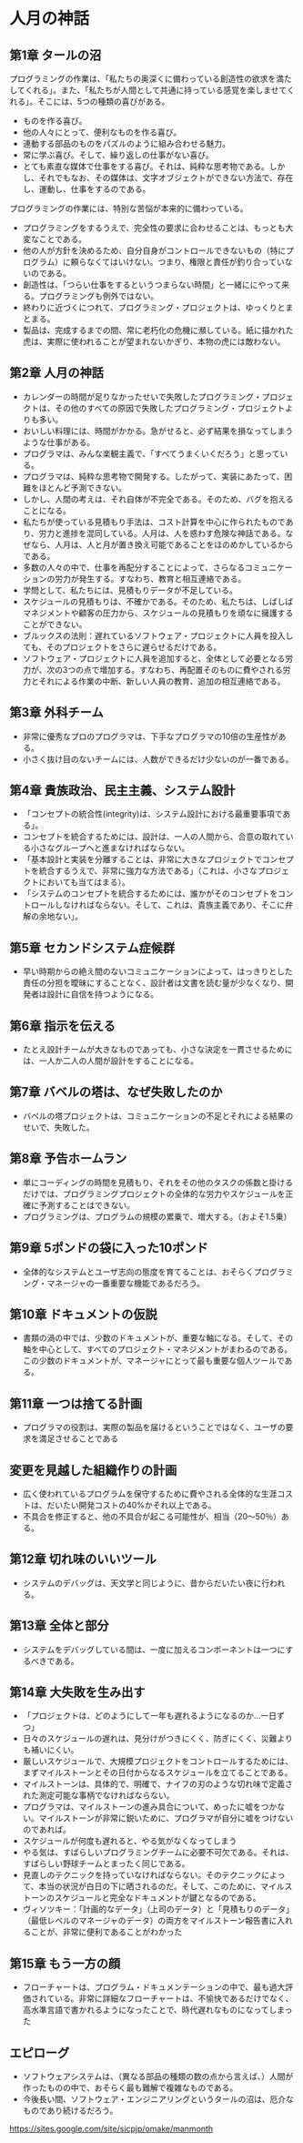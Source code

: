 # 人月の神話


## 第1章 タールの沼

プログラミングの作業は、「私たちの奥深くに備わっている創造性の欲求を満たしてくれる」。また、「私たちが人間として共通に持っている感覚を楽しませてくれる」。そこには、5つの種類の喜びがある。

* ものを作る喜び。
* 他の人々にとって、便利なものを作る喜び。
* 連動する部品のものをパズルのように組み合わせる魅力。
* 常に学ぶ喜び。そして、繰り返しの仕事がない喜び。
* とても素直な媒体で仕事をする喜び。それは、純粋な思考物である。しかし、それでもなお、その媒体は、文字オブジェクトができない方法で、存在し、運動し、仕事をするのである。

プログラミングの作業には、特別な苦悩が本来的に備わっている。

* プログラミングをするうえで、完全性の要求に合わせることは、もっとも大変なことである。
* 他の人が方針を決めるため、自分自身がコントロールできないもの（特にプログラム）に頼らなくてはいけない。つまり、権限と責任が釣り合っていないのである。
* 創造性は、「つらい仕事をするというつまらない時間」と一緒ににやって来る。プログラミングも例外ではない。
* 終わりに近づくにつれて、プログラミング・プロジェクトは、ゆっくりとまとまる。
* 製品は、完成するまでの間、常に老朽化の危機に瀕している。紙に描かれた虎は、実際に使われることが望まれないかぎり、本物の虎には敵わない。

## 第2章 人月の神話

* カレンダーの時間が足りなかったせいで失敗したプログラミング・プロジェクトは、その他のすべての原因で失敗したプログラミング・プロジェクトよりも多い。
* おいしい料理には、時間がかかる。急がせると、必ず結果を損なってしまうような仕事がある。
* プログラマは、みんな楽観主義で、「すべてうまくいくだろう」と思っている。
* プログラマは、純粋な思考物で開発する。したがって、実装にあたって、困難をほとんど予測できない。
* しかし、人間の考えは、それ自体が不完全である。そのため、バグを抱えることになる。
* 私たちが使っている見積もり手法は、コスト計算を中心に作られたものであり、労力と進捗を混同している。人月は、人を惑わす危険な神話である。なぜなら、人月は、人と月が置き換え可能であることをほのめかしているからである。
* 多数の人々の中で、仕事を再配分することによって、さらなるコミュニケーションの労力が発生する。すなわち、教育と相互連絡である。
* 学問として、私たちには、見積もりデータが不足している。
* スケジュールの見積もりは、不確かである。そのため、私たちは、しばしばマネジメントや顧客の圧力から、スケジュールの見積もりを頑なに擁護することができない。
* ブルックスの法則：遅れているソフトウェア・プロジェクトに人員を投入しても、そのプロジェクトをさらに遅らせるだけである。
* ソフトウェア・プロジェクトに人員を追加すると、全体として必要となる労力が、次の3つの点で増加する。すなわち、再配置そのものに費やされる労力とそれによる作業の中断、新しい人員の教育、追加の相互連絡である。

## 第3章 外科チーム

* 非常に優秀なプロのプログラマは、下手なプログラマの10倍の生産性がある。
* 小さく抜け目のないチームには、人数ができるだけ少ないのが一番である。

## 第4章 貴族政治、民主主義、システム設計

* 「コンセプトの統合性(integrity)は、システム設計における最重要事項である」。
* コンセプトを統合するためには、設計は、一人の人間から、合意の取れている小さなグループへと進まなければならない。
* 「基本設計と実装を分離することは、非常に大きなプロジェクトでコンセプトを統合するうえで、非常に強力な方法である」（これは、小さなプロジェクトにおいても当てはまる）。
* 「システムのコンセプトを統合するためには、誰かがそのコンセプトをコントロールしなければならない。そして、これは、貴族主義であり、そこに弁解の余地ない」。

## 第5章 セカンドシステム症候群

* 早い時期からの絶え間のないコミュニケーションによって、はっきりとした責任の分担を曖昧にすることなく、設計者は文書を読む量が少なくなり、開発者は設計に自信を持つようになる。

## 第6章 指示を伝える

* たとえ設計チームが大きなものであっても、小さな決定を一貫させるためには、一人か二人の人間が設計をすることになる。

## 第7章 バベルの塔は、なぜ失敗したのか

* バベルの塔プロジェクトは、コミュニケーションの不足とそれによる結果のせいで、失敗した。

## 第8章 予告ホームラン

* 単にコーディングの時間を見積もり、それをその他のタスクの係数と掛けるだけでは、プログラミングプロジェクトの全体的な労力やスケジュールを正確に予測することはできない。
* プログラミングは、プログラムの規模の累乗で、増大する。（およそ1.5乗）

## 第9章 5ポンドの袋に入った10ポンド

* 全体的なシステムとユーザ志向の態度を育てることは、おそらくプログラミング・マネージャの一番重要な機能であるだろう。

## 第10章 ドキュメントの仮説

* 書類の渦の中では、少数のドキュメントが、重要な軸になる。そして、その軸を中心として、すべてのプロジェクト・マネジメントがまわるのである。この少数のドキュメントが、マネージャにとって最も重要な個人ツールである。

## 第11章 一つは捨てる計画

* プログラマの役割は、実際の製品を届けるということではなく、ユーザの要求を満足させることである

## 変更を見越した組織作りの計画

* 広く使われているプログラムを保守するために費やされる全体的な生涯コストは、だいたい開発コストの40%かそれ以上である。
* 不具合を修正すると、他の不具合が起こる可能性が、相当（20～50％）ある。

## 第12章 切れ味のいいツール

* システムのデバッグは、天文学と同じように、昔からだいたい夜に行われる。

## 第13章 全体と部分

* システムをデバッグしている間は、一度に加えるコンポーネントは一つにするべきである。

## 第14章 大失敗を生み出す

* 「プロジェクトは、どのようにして一年も遅れるようになるのか…一日ずつ」
* 日々のスケジュールの遅れは、見分けがつきにくく、防ぎにくく、災難よりも補いにくい。
*  厳しいスケジュールで、大規模プロジェクトをコントロールするためには、まずマイルストーンとその日付からなるスケジュールを立てることである。
* マイルストーンは、具体的で、明確で、ナイフの刃のような切れ味で定義された測定可能な事柄でなければならない。
* プログラマは、マイルストーンの進み具合について、めったに嘘をつかない。マイルストーンが非常に鋭いために、プログラマが自分に嘘をつけないのであれば。
* スケジュールが何度も遅れると、やる気がなくなってしまう
*  やる気は、すばらしいプログラミングチームに必要不可欠である。それは、すばらしい野球チームとまったく同じである。
* 見直しのテクニックを持っていなければならない。そのテクニックによって、本当の状況が白日の下に晒されるのだ。そして、このために、マイルストーンのスケジュールと完全なドキュメントが鍵となるのである。
* ヴィソツキー：「計画的なデータ」（上司のデータ）と「見積もりのデータ」（最低レベルのマネージャのデータ）の両方をマイルストーン報告書に入れることが、非常に便利であることがわかった

## 第15章 もう一方の顔

*  フローチャートは、プログラム・ドキュメンテーションの中で、最も過大評価されている。非常に詳細なフローチャートは、不愉快であるだけでなく、高水準言語で書かれるようになったことで、時代遅れなものになってしまった

## エピローグ

* ソフトウェアシステムは、（異なる部品の種類の数の点から言えば、）人間が作ったものの中で、おそらく最も難解で複雑なものである。
* 今後長い間、ソフトウェア・エンジニアリングというタールの沼は、厄介なものであり続けるだろう。

https://sites.google.com/site/sicpjp/omake/manmonth

